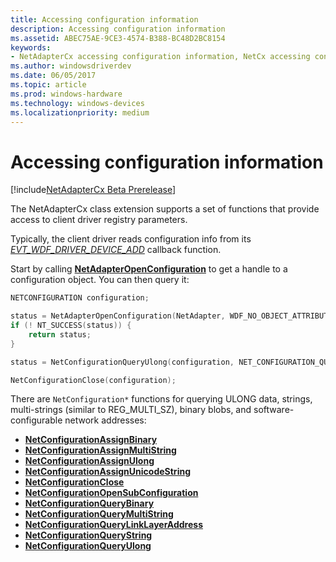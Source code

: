 ```yaml
---
title: Accessing configuration information
description: Accessing configuration information
ms.assetid: ABEC75AE-9CE3-4574-B388-BC48D2BC8154
keywords:
- NetAdapterCx accessing configuration information, NetCx accessing configuration information
ms.author: windowsdriverdev
ms.date: 06/05/2017
ms.topic: article
ms.prod: windows-hardware
ms.technology: windows-devices
ms.localizationpriority: medium
---
```


# Accessing configuration information

[!include[NetAdapterCx Beta Prerelease](../netcx-beta-prerelease.md)]

The NetAdapterCx class extension supports a set of functions that provide access to client driver registry parameters.

Typically, the client driver reads configuration info from its [*EVT_WDF_DRIVER_DEVICE_ADD*](https://msdn.microsoft.com/library/windows/hardware/ff541693) callback function.

Start by calling [**NetAdapterOpenConfiguration**](https://docs.microsoft.com/windows-hardware/drivers/ddi/content/netadapter/nf-netadapter-netadapteropenconfiguration) to get a handle to a configuration object.  You can then query it:

```C++
NETCONFIGURATION configuration;

status = NetAdapterOpenConfiguration(NetAdapter, WDF_NO_OBJECT_ATTRIBUTES, &configuration);
if (! NT_SUCCESS(status)) {
    return status;
}

status = NetConfigurationQueryUlong(configuration, NET_CONFIGURATION_QUERY_ULONG_NO_FLAGS, &SomeValue, &myvalue);

NetConfigurationClose(configuration);
```

There are `NetConfiguration*` functions for querying ULONG data, strings, multi-strings (similar to REG_MULTI_SZ), binary blobs, and software-configurable network addresses:

* [**NetConfigurationAssignBinary**](https://docs.microsoft.com/windows-hardware/drivers/ddi/content/netconfiguration/nf-netconfiguration-netconfigurationassignbinary)
* [**NetConfigurationAssignMultiString**](https://docs.microsoft.com/windows-hardware/drivers/ddi/content/netconfiguration/nf-netconfiguration-netconfigurationassignmultistring)
* [**NetConfigurationAssignUlong**](https://docs.microsoft.com/windows-hardware/drivers/ddi/content/netconfiguration/nf-netconfiguration-netconfigurationassignulong)
* [**NetConfigurationAssignUnicodeString**](https://docs.microsoft.com/windows-hardware/drivers/ddi/content/netconfiguration/nf-netconfiguration-netconfigurationassignunicodestring)
* [**NetConfigurationClose**](https://docs.microsoft.com/windows-hardware/drivers/ddi/content/netconfiguration/nf-netconfiguration-netconfigurationclose)
* [**NetConfigurationOpenSubConfiguration**](https://docs.microsoft.com/windows-hardware/drivers/ddi/content/netconfiguration/nf-netconfiguration-netconfigurationopensubconfiguration)
* [**NetConfigurationQueryBinary**](https://docs.microsoft.com/windows-hardware/drivers/ddi/content/netconfiguration/nf-netconfiguration-netconfigurationquerybinary)
* [**NetConfigurationQueryMultiString**](https://docs.microsoft.com/windows-hardware/drivers/ddi/content/netconfiguration/nf-netconfiguration-netconfigurationquerymultistring)
* [**NetConfigurationQueryLinkLayerAddress**](https://docs.microsoft.com/windows-hardware/drivers/ddi/content/netconfiguration/nf-netconfiguration-netconfigurationquerylinklayeraddress)
* [**NetConfigurationQueryString**](https://docs.microsoft.com/windows-hardware/drivers/ddi/content/netconfiguration/nf-netconfiguration-netconfigurationquerystring)
* [**NetConfigurationQueryUlong**](https://docs.microsoft.com/windows-hardware/drivers/ddi/content/netconfiguration/nf-netconfiguration-netconfigurationqueryulong)
